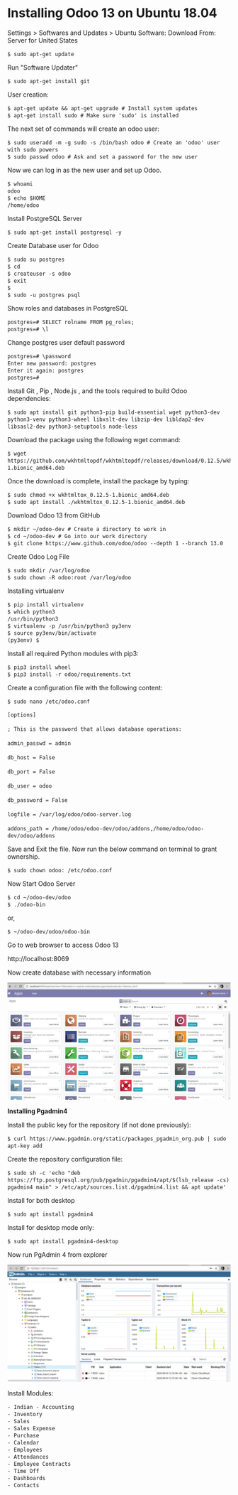 # Installing Odoo 13 on Ubuntu 18.04

Settings > Softwares and Updates > Ubuntu Software: Download From: Server for United States
```
$ sudo apt-get update
```

Run "Software Updater"
```
$ sudo apt-get install git
```

User creation:
```
$ apt-get update && apt-get upgrade # Install system updates
$ apt-get install sudo # Make sure 'sudo' is installed
```

The next set of commands will create an odoo user:
```
$ sudo useradd -m -g sudo -s /bin/bash odoo # Create an 'odoo' user with sudo powers
$ sudo passwd odoo # Ask and set a password for the new user
```

Now we can log in as the new user and set up Odoo.
```
$ whoami
odoo
$ echo $HOME
/home/odoo
```

Install PostgreSQL Server
```
$ sudo apt-get install postgresql -y
```

Create Database user for Odoo
```
$ sudo su postgres
$ cd
$ createuser -s odoo
$ exit
$
$ sudo -u postgres psql
```

Show roles and databases in PostgreSQL
```
postgres=# SELECT rolname FROM pg_roles;
postgres=# \l
```

Change postgres user default password
```
postgres=# \password
Enter new password: postgres
Enter it again: postgres
postgres=#
```

Install Git , Pip , Node.js , and the tools required to build Odoo dependencies:
```
$ sudo apt install git python3-pip build-essential wget python3-dev python3-venv python3-wheel libxslt-dev libzip-dev libldap2-dev libsasl2-dev python3-setuptools node-less
```

Download the package using the following wget command:
```
$ wget https://github.com/wkhtmltopdf/wkhtmltopdf/releases/download/0.12.5/wkhtmltox_0.12.5-1.bionic_amd64.deb
```

Once the download is complete, install the package by typing:
```
$ sudo chmod +x wkhtmltox_0.12.5-1.bionic_amd64.deb
$ sudo apt install ./wkhtmltox_0.12.5-1.bionic_amd64.deb
```

Download Odoo 13 from GitHub
```
$ mkdir ~/odoo-dev # Create a directory to work in
$ cd ~/odoo-dev # Go into our work directory
$ git clone https://www.github.com/odoo/odoo --depth 1 --branch 13.0

```

Create Odoo Log File
```
$ sudo mkdir /var/log/odoo
$ sudo chown -R odoo:root /var/log/odoo
```

Installing virtualenv
```
$ pip install virtualenv
$ which python3
/usr/bin/python3
$ virtualenv -p /usr/bin/python3 py3env
$ source py3env/bin/activate
(py3env) $ 
```

Install all required Python modules with pip3:
```
$ pip3 install wheel
$ pip3 install -r odoo/requirements.txt
```

Create a configuration file with the following content:
```
$ sudo nano /etc/odoo.conf
```

```
[options]

; This is the password that allows database operations:

admin_passwd = admin

db_host = False

db_port = False

db_user = odoo

db_password = False

logfile = /var/log/odoo/odoo-server.log

addons_path = /home/odoo/odoo-dev/odoo/addons,/home/odoo/odoo-dev/odoo/addons
```

Save and Exit the file. Now run the below command on terminal to grant ownership.
```
$ sudo chown odoo: /etc/odoo.conf
```

Now Start Odoo Server
```
$ cd ~/odoo-dev/odoo
$ ./odoo-bin
```
or,
```
$ ~/odoo-dev/odoo/odoo-bin
```

Go to web browser to access Odoo 13

http://localhost:8069

Now create database with necessary information

<img src="./images/1-addons.png">

**Installing Pgadmin4**

Install the public key for the repository (if not done previously):
```
$ curl https://www.pgadmin.org/static/packages_pgadmin_org.pub | sudo apt-key add
```

Create the repository configuration file:
```
$ sudo sh -c 'echo "deb https://ftp.postgresql.org/pub/pgadmin/pgadmin4/apt/$(lsb_release -cs) pgadmin4 main" > /etc/apt/sources.list.d/pgadmin4.list && apt update'
```

Install for both desktop
```
$ sudo apt install pgadmin4
```

Install for desktop mode only:
```
$ sudo apt install pgadmin4-desktop
```

Now run PgAdmin 4 from explorer

<img src="./images/2-pgadmin4.png">

Install Modules:

```
- Indian - Accounting
- Inventory
- Sales
- Sales Expense
- Purchase
- Calendar
- Employees
- Attendances
- Employee Contracts
- Time Off 
- Dashboards
- Contacts

```
